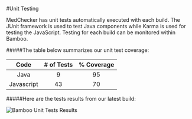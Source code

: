 #Unit Testing

MedChecker has unit tests automatically executed with each build. The JUnit framework is used to test Java components while Karma is used for testing the JavaScript. Testing for each build can be monitored within Bamboo.

#####The table below summarizes our unit test coverage:

| Code      |  # of Tests  | % Coverage |
|:---------:|:------------:|:----------:|
| Java      |      9       |     95     |
| Javascript|     43       |     70     |


#####Here are the tests results from our latest build:

![Bamboo Unit Tests Results](https://github.com/IBCDBS/medchecker/blob/master/testing/assets/MedChecker_TestsResults_build141.jpg)



